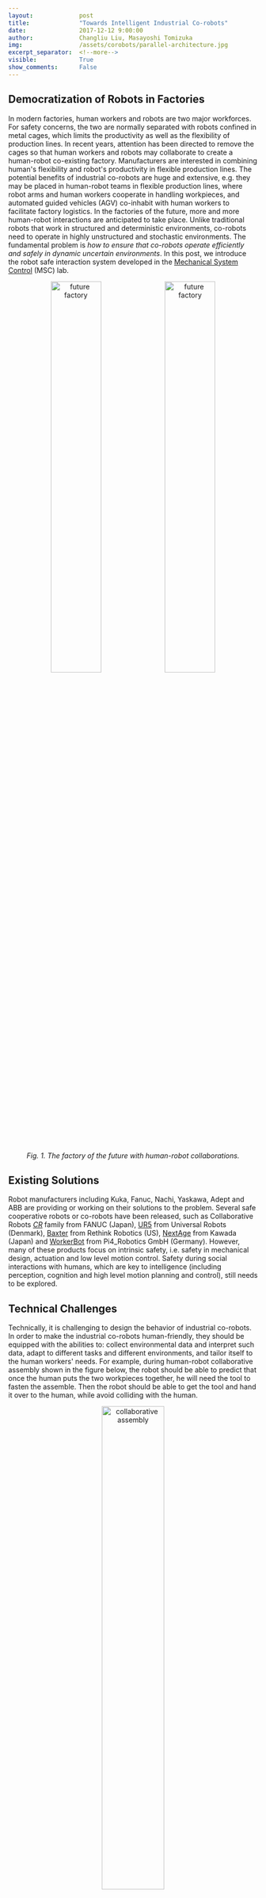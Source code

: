 ```yaml
---
layout:             post
title:              "Towards Intelligent Industrial Co-robots"
date:               2017-12-12 9:00:00
author:             Changliu Liu, Masayoshi Tomizuka
img:                /assets/corobots/parallel-architecture.jpg
excerpt_separator:  <!--more-->
visible:            True
show_comments:      False
---
```


## Democratization of Robots in Factories

In modern factories, human workers and robots are two major workforces.  For safety concerns, the two are normally separated with robots confined in metal cages, which limits the productivity as well as the flexibility of production lines. In recent years, attention has been directed to remove the cages so that human workers and robots may collaborate to create a human-robot co-existing factory. Manufacturers are interested in combining human's flexibility and robot's productivity in flexible production lines. The potential benefits of industrial co-robots are huge and extensive, e.g. they may be placed in human-robot teams in flexible production lines, where robot arms and human workers cooperate in handling workpieces, and automated guided vehicles (AGV) co-inhabit with human workers to facilitate factory logistics. In the factories of the future, more and more human-robot interactions are anticipated to take place. Unlike traditional robots that work in structured and deterministic environments, co-robots need to operate in highly unstructured and stochastic environments. The fundamental problem is *how to ensure that co-robots operate efficiently and safely in dynamic uncertain environments*. In this post, we introduce the robot safe interaction system developed in the [Mechanical System Control](http://msc.berkeley.edu) (MSC) lab.

<p style="text-align:center;">
<img width = "45%" src="http://bair.berkeley.edu/static/blog/corobots/futurefactory.gif" title="future factory">
<img width = "45%" src="http://bair.berkeley.edu/static/blog/corobots/T3.gif" title="future factory">
<br>
<i>
Fig. 1. The factory of the future with human-robot collaborations.
</i>
</p>

<!--more-->

## Existing Solutions

Robot manufacturers including Kuka, Fanuc, Nachi, Yaskawa, Adept and ABB  are providing or working on their solutions to the problem. Several safe cooperative robots or co-robots have been released, such as Collaborative Robots [*CR*](http://robot.fanucamerica.com/products/robots/collaborative-robot-fanuc-cr-35ia.aspx) family from FANUC (Japan), [UR5](http://www.universalrobots.com/GB/Products.aspx) from Universal Robots (Denmark), [Baxter](http://www.rethinkrobotics.com/products/baxter/) from Rethink Robotics (US), [NextAge](http://singularityhub.com/2011/12/09/a-drop-in-solution-for-replacing-humanlabor-kawadas-nextage-robot/) from Kawada (Japan) and [WorkerBot](http://spectrum.ieee.org/automaton/robotics/industrial-robots/pi4-workerbot-is-one-happy-factory-bot) from Pi4_Robotics GmbH (Germany). However, many of these products focus on intrinsic safety, i.e. safety in mechanical design, actuation and low level motion control. Safety during social interactions with humans, which are key to intelligence (including perception, cognition and high level motion planning and control), still needs to be explored.


## Technical Challenges

Technically, it is challenging to design the behavior of industrial co-robots. In order to make the industrial co-robots human-friendly, they should be equipped with the abilities to: collect environmental data and interpret such data, adapt to different tasks and different environments, and tailor itself to the human workers' needs. For example, during human-robot collaborative assembly shown in the figure below, the robot should be able to predict that once the human puts the two workpieces together, he will need the tool to fasten the assemble. Then the robot should be able to get the tool and hand it over to the human, while avoid colliding with the human.

<p style="text-align:center;">
<img width = "50%" src="http://bair.berkeley.edu/static/blog/corobots/int-all.png" title="collaborative assembly">
<br>
<i>
Fig. 2. Human-robot collaborative assembly.
</i>
</p>


To achieve such behavior, the challenges lie in (1) the complication of human behaviors, and (2) the difficulty in assurance of real time safety without sacrificing efficiency. The stochastic nature of human motions brings huge uncertainty to the system, making it hard to ensure safety and efficiency.


## The Robot Safe Interaction System and Real-time Non-convex Optimization

The robot safe interaction system (RSIS) has been developed in the [Mechanical System Control lab](http://msc.berkeley.edu), which establishes a methodology to design the robot behavior to achieve safety and efficiency in peer-to-peer human-robot interactions.

As robots need to interact with humans, who have long acquired interactive behaviors, it is natural to let robot mimic human behavior. Human’s interactive behavior can result from either deliberate thoughts or conditioned reflex. For example, if there is a rear-end collision in the front, the driver of a following car may instinctively hit the brake. However, after a second thought, that driver may speed up to cut into the other lane to avoid chain rear-end. The first is a short-term reactive behavior for safety, while the second needs calculation on current conditions, e.g. whether there is enough space to achieve a full stop, whether there is enough gap for a lane change, and whether it is safer to change lane or do a full stop.

A parallel planning and control architecture has been introduced mimicking these kind of behavior, which included both long term and short term motion planners. The long term planner (efficiency controller) emphasizes efficiency and solves a long-term optimal control problem in receding horizons with low sampling rate. The short term planner (safety controller) addresses real time safety by solving a short-term optimal control problem with high sampling rate based on the trajectories planned by the efficiency controller. This parallel architecture also addresses the uncertainties, where the long term planner plans according to the most-likely behavior of others, and the short term planner considers almost all possible movements of others in the short term to ensure safety.

<p style="text-align:center;">
<img width = "50%" src="http://bair.berkeley.edu/static/blog/corobots/parallel-architecture.jpg" title="parallel-architecture">
<br>
<i>
Fig. 3. The parallel planning and control architecture in the robot safe interaction system.
</i>
</p>

However, the robot motion planning problems in clustered environment are highly nonlinear and non-convex, hence hard to solve in real time. To ensure timely responses to the change of the environment, fast algorithms are developed for real-time computation, e.g. the convex feasible set algorithm (CFS) for the long term optimization, and the safe set algorithm (SSA) for the short term optimization. These algorithms achieve faster computation by convexification of the original non-convex problem, which is assumed to have convex objective functions, but non-convex constraints. The convex feasible set algorithm (CFS) iteratively solves a sequence of sub-problems constrained in convex subsets of the feasible domain. The sequence of solutions will converge to a local optima. It converges in fewer iterations and run faster than generic non-convex optimization solvers such as sequential quadratic programming (SQP) and interior point method (ITP). On the other hand, the safe set algorithm (SSA) transforms the non convex state space constraints to convex control space constraints using the idea of invariant set.

<p style="text-align:center;">
<img width="25%" src="http://bair.berkeley.edu/static/blog/corobots/CFS2.gif" title="CFS">
<br>
<i>
Fig. 4. Illustration of convexification in the CFS algorithm.
</i>
</p>

With the parallel planner and the optimization algorithms, the robot can interact with the environment safely and finish the tasks efficiently.

<p style="text-align:center;">
<img width = "50%" src="http://bair.berkeley.edu/static/blog/corobots/rsis.gif" title="experiment">
<br>
<i>
Fig. 5. Real time motion planning and control.
</i>
</p>

## Towards General Intelligence: the Safe and Efficient Robot Collaboration System (SERoCS)

We now work on an advanced version of RSIS in the Mechanical System Control lab, [the safe and efficient robot collaboration system (SERoCS)](http://msc.berkeley.edu/research/serocs.html), which is supported by National Science Foundation (NSF) [Award #1734109](https://www.nsf.gov/awardsearch/showAward?AWD_ID=1734109&HistoricalAwards=false). In addition to safe motion planning and control algorithms for safe human-robot interactions (HRI), SERoCS also consists of robust cognition algorithms for environment monitoring, optimal task planning algorithms for safe human-robot collaboration.  The SERoCS will significantly expand the skill sets of the co-robots and prevent or minimize occurrences of human-robot collision and robot-robot collision during operation, hence enables harmonic human-robot collaboration in the future.

<p style="text-align:center;">
<img width = "60%" src="http://bair.berkeley.edu/static/blog/corobots/SERoCS.png" title="Architecture">
<br>
<i>
Fig. 6. SERoCS Architecture.
</i>
</p>

## References

| C. Liu, and M. Tomizuka, "[Algorithmic safety measures for intelligent industrial co-robots](http://ieeexplore.ieee.org/abstract/document/7487476/)," in *IEEE International Conference on Robotics and Automation (ICRA)*, 2016. |
| C. Liu, and M. Tomizuka, "[Designing the robot behavior for safe human robot interactions](https://www.springerprofessional.de/en/designing-the-robot-behavior-for-safe-human-robot-interactions/12035766)", in *Trends in Control and Decision-Making for Human-Robot Collaboration Systems (Y. Wang and F. Zhang (Eds.))*. Springer, 2017. |
| C. Liu, and M. Tomizuka, "[Real time trajectory optimization for nonlinear robotic systems: Relaxation and convexification](https://authors.elsevier.com/a/1VlV7c8EXUexT)", in *Systems & Control Letters*, vol. 108, pp. 56-63, Oct. 2017. |
| C. Liu, C. Lin, and M. Tomizuka, "The convex feasible set algorithm for real time optimization in motion planning",  [arXiv:1709.00627](https://arxiv.org/abs/1709.00627). |
